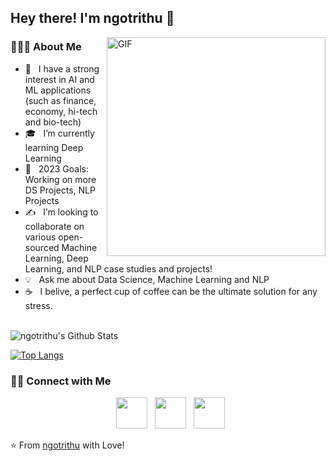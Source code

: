 <h2> Hey there! I'm ngotrithu 👋</h2>
<img align="right" alt="GIF" src="https://raw.githubusercontent.com/Tommy-Ngx/BML_data/main/tommy.gif" width="350"/>

<h3> 👨🏻‍💻 About Me </h3>

- 🔭 &nbsp; I have a strong interest in AI and ML applications (such as finance, economy, hi-tech and bio-tech)
- 🎓 &nbsp; I’m currently learning Deep Learning
- 🥅 &nbsp; 2023 Goals: Working on more DS Projects, NLP Projects
- ✍️ &nbsp; I’m looking to collaborate on various open-sourced Machine Learning, Deep Learning, and NLP case studies and projects!
- 💡 &nbsp; Ask me about Data Science, Machine Learning and NLP
- ☕ &nbsp; I belive, a perfect cup of coffee can be the ultimate solution for any stress.
<br>

<img align="center" src="https://github-readme-stats.vercel.app/api?username=ngotrithu&include_all_commits=true&count_private=true&show_icons=true&line_height=20&title_color=7A7ADB&icon_color=2234AE&text_color=D3D3D3&bg_color=0,000000,130F40" alt="ngotrithu's Github Stats">

</br>

[![Top Langs](https://github-readme-stats.vercel.app/api/top-langs/?username=ngotrithu&layout=compact&text_color=daf7dc&bg_color=151515)](https://github.com/ngotrithu/github-readme-stats)


<h3> 🤝🏻 Connect with Me </h3>

<p align="center">
&nbsp; <a href="https://www.instagram.com/ngotrithu/" target="_blank" rel="noopener noreferrer"><img src="https://img.icons8.com/plasticine/100/000000/instagram-new.png" width="50" /></a>  
&nbsp; <a href="https://www.linkedin.com/in/ngotrithu/" target="_blank" rel="noopener noreferrer"><img src="https://img.icons8.com/plasticine/100/000000/linkedin.png" width="50" /></a>
&nbsp; <a href="mailto:ngotrithu121@gmail.com" target="_blank" rel="noopener noreferrer"><img src="https://img.icons8.com/plasticine/100/000000/gmail.png"  width="50" /></a>
</p>


⭐️ From [ngotrithu](https://github.com/ngotrithu) with Love!
